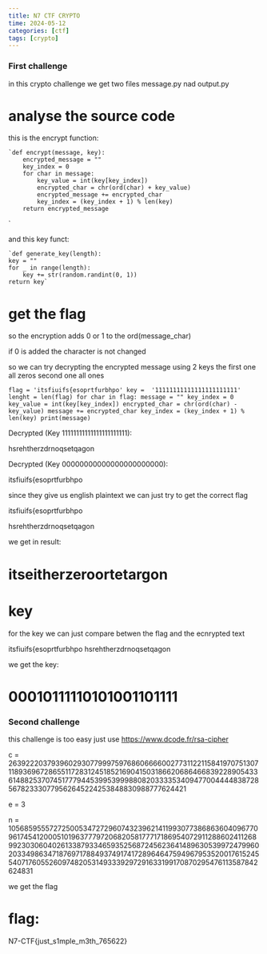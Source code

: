 ```yaml
---
title: N7 CTF CRYPTO
time: 2024-05-12 
categories: [ctf]
tags: [crypto]
---
```


### First challenge

in this crypto challenge we get two files message.py nad output.py


# analyse the source code
this is the encrypt function:

	`def encrypt(message, key):
	    encrypted_message = ""
	    key_index = 0
	    for char in message:
	        key_value = int(key[key_index])
	        encrypted_char = chr(ord(char) + key_value)
	        encrypted_message += encrypted_char
	        key_index = (key_index + 1) % len(key)
	    return encrypted_message
`

and this key funct:

	`def generate_key(length):
    key = ""
    for _ in range(length):
        key += str(random.randint(0, 1))
    return key`

# get the flag

so the encryption adds 0 or 1 to the ord(message_char)

if 0 is added the character is not changed 

so we can try decrypting the encrypted message using 2 keys the first one all zeros second one all ones

`flag = 'itsfiuifs{esoprtfurbhpo'
key =  '11111111111111111111111'
lenght = len(flag)
for char in flag:
        message = ""
        key_index = 0
        key_value = int(key[key_index])
        encrypted_char = chr(ord(char) - key_value)
        message += encrypted_char
        key_index = (key_index + 1) % len(key)
        print(message)`

Decrypted (Key 11111111111111111111111): 

hsrehtherzdrnoqsetqagon

Decrypted (Key 00000000000000000000000): 

itsfiuifs{esoprtfurbhpo

since they give us english plaintext we can just try to get the correct flag 

itsfiuifs{esoprtfurbhpo

hsrehtherzdrnoqsetqagon

we get in result: 
# itseitherzeroortetargon

# key

for the key we can just compare betwen the flag and the ecnrypted text

itsfiuifs{esoprtfurbhpo
hsrehtherzdrnoqsetqagon

we get the key: 
# 00010111110101001101111


### Second challenge 
this challenge is too easy just use https://www.dcode.fr/rsa-cipher

c = 2639222037939602930779997597686066660027731122115841970751307118936967286551172831245185216904150318662068646683922890543361488253707451777944539953999880820333353409477004444838728567823330779562645224253848830988777624421

e = 3

n = 105685955572725005347272960743239621411993077386863604096770961745412000510196377797206820581777171869540729112886024112689923030604026133879334659352568724562364148963053997247996020334986347187697178849374917417289646475949679535200176152455407176055260974820531493339297291633199170870295476113587842624831

we get the flag

# flag:
  N7-CTF{just_s1mple_m3th_765622}

